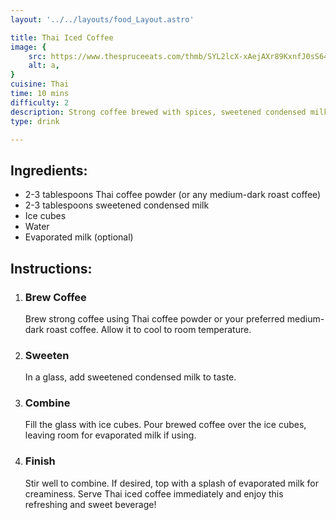 ```yaml
---
layout: '../../layouts/food_Layout.astro'

title: Thai Iced Coffee
image: {
    src: https://www.thespruceeats.com/thmb/SYL2lcX-xAejAXr89KxnfJ0sS64=/1500x0/filters:no_upscale():max_bytes(150000):strip_icc()/easy-thai-iced-coffee-3217377-hero-01-61e92cea55c54166a82706676f904c60.jpg,
    alt: a,
}
cuisine: Thai
time: 10 mins
difficulty: 2
description: Strong coffee brewed with spices, sweetened condensed milk, and served over ice, a delightful caffeine boost with a hint of sweetness.
type: drink

---
```

<div class="recipe-container">
    <div class="ingredients">
        <h2>Ingredients:</h2>
        <ul>
            <li>2-3 tablespoons Thai coffee powder (or any medium-dark roast coffee)</li>
            <li>2-3 tablespoons sweetened condensed milk</li>
            <li>Ice cubes</li>
            <li>Water</li>
            <li>Evaporated milk (optional)</li>
        </ul>
    </div>
    <div class="instructions">
        <h2>Instructions:</h2>
        <ol>
            <li><h3>Brew Coffee</h3>
                Brew strong coffee using Thai coffee powder or your preferred medium-dark roast coffee. Allow it to cool to room temperature.
            </li>
            <li><h3>Sweeten</h3>
                In a glass, add sweetened condensed milk to taste.
            </li>
            <li><h3>Combine</h3>
                Fill the glass with ice cubes. Pour brewed coffee over the ice cubes, leaving room for evaporated milk if using.
            </li>
            <li><h3>Finish</h3>
                Stir well to combine. If desired, top with a splash of evaporated milk for creaminess. Serve Thai iced coffee immediately and enjoy this refreshing and sweet beverage!
            </li>
        </ol>
    </div>
</div>
